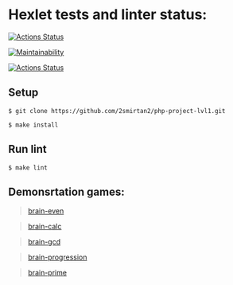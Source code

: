 # Hexlet tests and linter status:
[![Actions Status](https://github.com/2smirtan2/php-project-lvl1/workflows/hexlet-check/badge.svg)](https://github.com/2smirtan2/php-project-lvl1/actions)

[![Maintainability](https://api.codeclimate.com/v1/badges/d4589be2e024bc9f9d73/maintainability)](https://codeclimate.com/github/2smirtan2/php-project-lvl1/maintainability)

[![Actions Status](https://github.com/2smirtan2/php-project-lvl1/workflows/make-lint/badge.svg)](https://github.com/2smirtan2/php-project-lvl1/actions)

## Setup

    $ git clone https://github.com/2smirtan2/php-project-lvl1.git

    $ make install

## Run lint

    $ make lint


## Demonsrtation games:
> [brain-even](https://asciinema.org/a/FjRa7smbFJrRt4RwVpC8Bm3RN)

> [brain-calc](https://asciinema.org/a/ZHqR6u4DEXM0lEKF5muABqPqq)

> [brain-gcd](https://asciinema.org/a/iw4Og1LR15p0T0DObGnRnTsWG)

> [brain-progression](https://asciinema.org/a/m15m8wPSrvU0xc4H4sFoflH61)

> [brain-prime](https://asciinema.org/a/27L5DF9kLGfBOgcNimMVtOAvq)